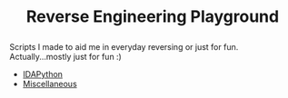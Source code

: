 # <p align='center'> Reverse Engineering Playground </p>

Scripts I made to aid me in everyday reversing or just for fun. Actually...mostly just for fun :)

* [IDAPython](https://github.com/yellowbyte/idapython-scripts/tree/master/idapython/README.md)
* [Miscellaneous](https://github.com/yellowbyte/idapython-scripts/tree/master/miscellaneous/README.md)

